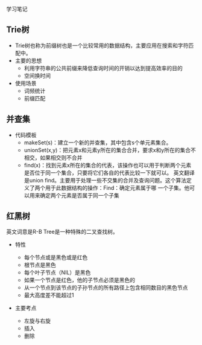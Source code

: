 学习笔记

## Trie树
- Trie树也称为前缀树也是一个比较常用的数据结构，主要应用在搜索和字符匹配中。
- 主要的思想
  - 利用字符串的公共前缀来降低查询时间的开销以达到提高效率的目的
  - 空间换时间
- 使用场景
  - 词频统计 
  - 前缀匹配
  
  
## 并查集
- 代码模板
  - makeSet(s)：建立一个新的并查集，其中包含s个单元素集合。
  - unionSet(x,y)：把元素x和元素y所在的集合合并，要求x和y所在的集合不相交，如果相交则不合并
  - find(x)：找到元素x所在的集合的代表，该操作也可以用于判断两个元素是否位于同一个集合，只要将它们各自的代表比较一下就可以。
英文翻译是union find。主要用于处理一些不交集的合并及查询问题。这个算法定义了两个用于此数据结构的操作：Find：确定元素属于哪
一个子集。他可以用来确定两个元素是否属于同一个子集

## 红黑树
英文词意是R-B Tree是一种特殊的二叉查找树。
- 特性
  - 每个节点或是黑色或是红色
  - 根节点是黑色
  - 每个叶子节点（NIL）是黑色
  - 如果一个节点是红色，他的子节点必须是黑色的
  - 从一个节点到该节点的子孙节点的所有路径上包含相同数目的黑色节点
  - 最大高度差不能超过1
  
- 主要考点
  - 左旋与右旋
  - 插入
  - 删除
